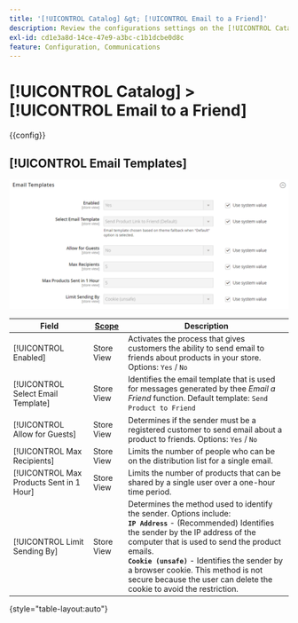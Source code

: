 ```yaml
---
title: '[!UICONTROL Catalog] &gt; [!UICONTROL Email to a Friend]'
description: Review the configurations settings on the [!UICONTROL Catalog] &gt; [!UICONTROL Email to a Friend] page of the Commerce Admin.
exl-id: cd1e3a8d-14ce-47e9-a3bc-c1b1dcbe0d8c
feature: Configuration, Communications
---
```

# [!UICONTROL Catalog] > [!UICONTROL Email to a Friend]

{{config}}

## [!UICONTROL Email Templates]

![Email Templates](./assets/email-to-a-friend-email-templates.png)<!-- zoom -->

<!-- [Email Templates](https://experienceleague.adobe.com/en/docs/commerce-admin/systems/communications/email-templates#configure-email-templates) -->

|Field|[Scope](../../getting-started/websites-stores-views.md#scope-settings)|Description|
|--- |--- |--- |
|[!UICONTROL Enabled]|Store View|Activates the process that gives customers the ability to send email to friends about products in your store. Options: `Yes` / `No`|
|[!UICONTROL Select Email Template]|Store View|Identifies the email template that is used for messages generated by thee _Email a Friend_ function. Default template: `Send Product to Friend`|
|[!UICONTROL Allow for Guests]|Store View|Determines if the sender must be a registered customer to send email about a product to friends. Options: `Yes` / `No`|
|[!UICONTROL Max Recipients]|Store View|Limits the number of people who can be on the distribution list for a single email.|
|[!UICONTROL Max Products Sent in 1  Hour]|Store View|Limits the number of products that can be shared by a single user over a one-hour time period.|
|[!UICONTROL Limit Sending By]|Store View|Determines the method used to identify the sender. Options include: <br/>**`IP Address`** - (Recommended) Identifies the sender by the IP address of the computer that is used to send the product emails. <br/>**`Cookie (unsafe)`** - Identifies the sender by a browser cookie. This method is not secure because the user can delete the cookie to avoid the restriction.|

{style="table-layout:auto"}
